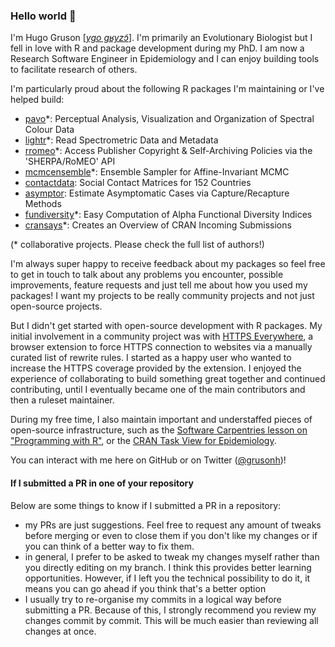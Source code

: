 ### Hello world :wave:

I'm Hugo Gruson \[[*ygo gʁyzɔ̃*](http://ipa-reader.xyz/?text=ygo%20g%CA%81yz%C9%94%CC%83&voice=Celine)\]. I'm primarily an Evolutionary Biologist but I fell in love with R and package development during my PhD. I am now a Research Software Engineer in Epidemiology and I can enjoy building tools to facilitate research of others.

I'm particularly proud about the following R packages I'm maintaining or I've helped build:

- [pavo](https://github.com/rmaia/pavo)*: Perceptual Analysis, Visualization and Organization of
    Spectral Colour Data
- [lightr](https://github.com/ropensci/lightr)*: Read Spectrometric Data and Metadata
- [rromeo](https://github.com/ropensci/rromeo)*: Access Publisher Copyright & Self-Archiving Policies via the 
  'SHERPA/RoMEO' API
- [mcmcensemble](https://github.com/bisaloo/mcmcensemble)*: Ensemble Sampler for Affine-Invariant MCMC
- [contactdata](https://github.com/bisaloo/contactdata): Social Contact Matrices for 152 Countries
- [asymptor](https://github.com/bisaloo/asymptor): Estimate Asymptomatic Cases via Capture/Recapture Methods
- [fundiversity](https://github.com/bisaloo/fundiversity)*: Easy Computation of Alpha Functional Diversity Indices
- [cransays](https://github.com/r-hub/cransays)*: Creates an Overview of CRAN Incoming Submissions

(* collaborative projects. Please check the full list of authors!)

I'm always super happy to receive feedback about my packages so feel free to get in touch to talk about any problems you encounter, possible improvements, feature requests and just tell me about how you used my packages! I want my projects to be really community projects and not just open-source projects.

But I didn't get started with open-source development with R packages. My initial involvement in a community project was with [HTTPS Everywhere](https://github.com/EFForg/https-everywhere), a browser extension to force HTTPS connection to websites via a manually curated list of rewrite rules. I started as a happy user who wanted to increase the HTTPS coverage provided by the extension. I enjoyed the experience of collaborating to build something great together and continued contributing, until I eventually became one of the main contributors and then a ruleset maintainer.

During my free time, I also maintain important and understaffed pieces of open-source infrastructure, such as the [Software Carpentries lesson on "Programming with R"](https://swcarpentry.github.io/r-novice-inflammation), or the [CRAN Task View for Epidemiology](https://cran.r-project.org/view=Epidemiology).

You can interact with me here on GitHub or on Twitter ([@grusonh](https://twitter.com/grusonh))!

#### If I submitted a PR in one of your repository

Below are some things to know if I submitted a PR in a repository:

- my PRs are just suggestions. Feel free to request any amount of tweaks before merging or even to close them if you don't like my changes or if you can think of a better way to fix them.
- in general, I prefer to be asked to tweak my changes myself rather than you directly editing on my branch. I think this provides better learning opportunities. However, if I left you the technical possibility to do it, it means you can go ahead if you think that's a better option
- I usually try to re-organise my commits in a logical way before submitting a PR. Because of this, I strongly recommend you review my changes commit by commit. This will be much easier than reviewing all changes at once.
